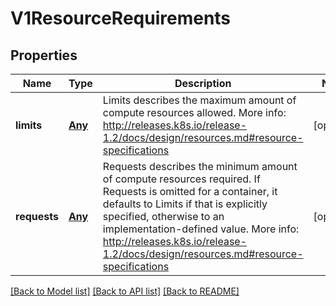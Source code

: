 # V1ResourceRequirements

## Properties
Name | Type | Description | Notes
------------ | ------------- | ------------- | -------------
**limits** | [**Any**](Any.md) | Limits describes the maximum amount of compute resources allowed. More info: http://releases.k8s.io/release-1.2/docs/design/resources.md#resource-specifications | [optional] 
**requests** | [**Any**](Any.md) | Requests describes the minimum amount of compute resources required. If Requests is omitted for a container, it defaults to Limits if that is explicitly specified, otherwise to an implementation-defined value. More info: http://releases.k8s.io/release-1.2/docs/design/resources.md#resource-specifications | [optional] 

[[Back to Model list]](../README.md#documentation-for-models) [[Back to API list]](../README.md#documentation-for-api-endpoints) [[Back to README]](../README.md)


